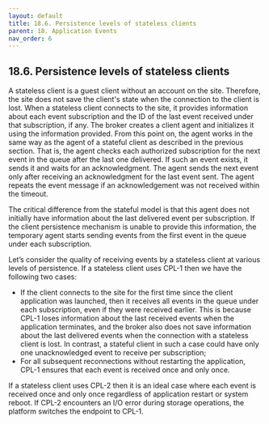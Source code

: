 ```yaml
---
layout: default
title: 18.6. Persistence levels of stateless clients
parent: 18. Application Events
nav_order: 6
---
```


## 18.6. Persistence levels of stateless clients

A stateless client is a guest client without an account on the site. Therefore, the site does not save the client's state when the connection to the client is lost. When a stateless client connects to the site, it provides information about each event subscription and the ID of the last event received under that subscription, if any. The broker creates a client agent and initializes it using the information provided. From this point on, the agent works in the same way as the agent of a stateful client as described in the previous section. That is, the agent checks each authorized subscription for the next event in the queue after the last one delivered. If such an event exists, it sends it and waits for an acknowledgment. The agent sends the next event only after receiving an acknowledgment for the last event sent. The agent repeats the event message if an acknowledgement was not received within the timeout.  

The critical difference from the stateful model is that this agent does not initially have information about the last delivered event per subscription. If the client persistence mechanism is unable to provide this information, the temporary agent starts sending events from the first event in the queue under each subscription.  

Let’s consider the quality of receiving events by a stateless client at various levels of persistence. If a stateless client uses CPL-1 then we have the following two cases:
*	If the client connects to the site for the first time since the client application was launched, then it receives all events in the queue under each subscription, even if they were received earlier. This is because CPL-1 loses information about the last received events when the application terminates, and the broker also does not save information about the last delivered events when the connection with a stateless client is lost. In contrast, a stateful client in such a case could have only one unacknowledged event to receive per subscription;
*	For all subsequent reconnections without restarting the application, CPL-1 ensures that each event is received once and only once.  

If a stateless client uses CPL-2 then it is an ideal case where each event is received once and only once regardless of application restart or system reboot. If CPL-2 encounters an I/O error during storage operations, the platform switches the endpoint to CPL-1.
